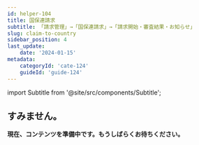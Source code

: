 ```yaml
---
id: helper-104
title: 国保連請求
subtitle: 「請求管理」→「国保連請求」→「請求開始・審査結果・お知らせ」
slug: claim-to-country
sidebar_position: 4
last_update: 
    date: '2024-01-15'
metadata: 
    categoryId: 'cate-124'
    guideId: 'guide-124'
---
```


import Subtitle from '@site/src/components/Subtitle';

<Subtitle text={frontMatter.subtitle} />

## すみません。

**現在、コンテンツを準備中です。もうしばらくお待ちください。**
